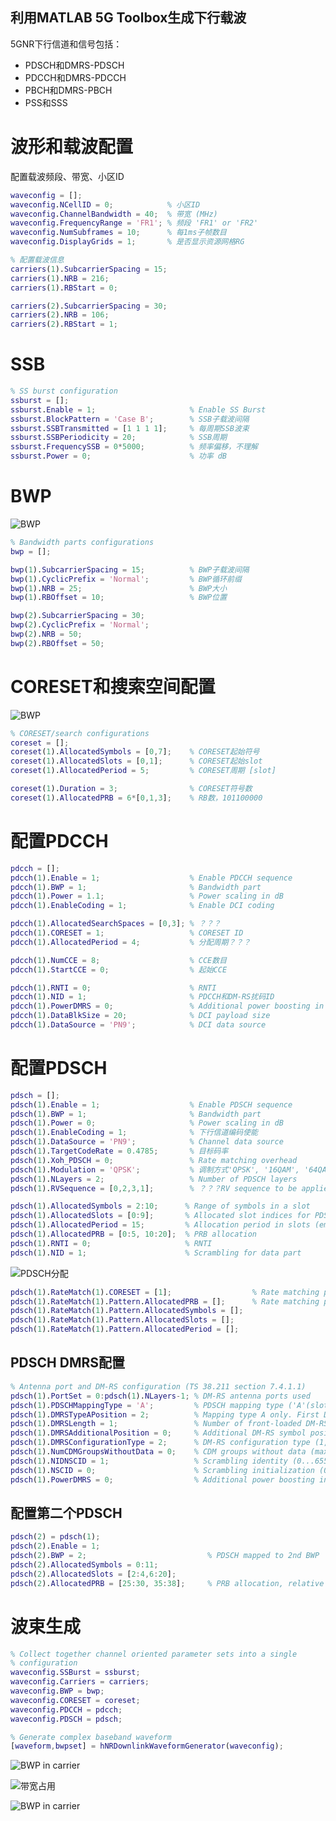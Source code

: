 利用MATLAB 5G Toolbox生成下行载波
------
5GNR下行信道和信号包括：
- PDSCH和DMRS-PDSCH
- PDCCH和DMRS-PDCCH
- PBCH和DMRS-PBCH
- PSS和SSS

# 波形和载波配置

配置载波频段、带宽、小区ID
```matlab
waveconfig = [];
waveconfig.NCellID = 0;            % 小区ID
waveconfig.ChannelBandwidth = 40;  % 带宽 (MHz)
waveconfig.FrequencyRange = 'FR1'; % 频段 'FR1' or 'FR2'
waveconfig.NumSubframes = 10;      % 每1ms子帧数目
waveconfig.DisplayGrids = 1;       % 是否显示资源网格RG

% 配置载波信息
carriers(1).SubcarrierSpacing = 15;
carriers(1).NRB = 216;
carriers(1).RBStart = 0;

carriers(2).SubcarrierSpacing = 30;
carriers(2).NRB = 106;
carriers(2).RBStart = 1;
```

# SSB

```matlab
% SS burst configuration
ssburst = [];
ssburst.Enable = 1;                     % Enable SS Burst
ssburst.BlockPattern = 'Case B';        % SSB子载波间隔
ssburst.SSBTransmitted = [1 1 1 1];     % 每周期SSB波束
ssburst.SSBPeriodicity = 20;            % SSB周期
ssburst.FrequencySSB = 0*5000;          % 频率偏移，不理解
ssburst.Power = 0;                      % 功率 dB
```

# BWP
![BWP](https://ww2.mathworks.cn/help/examples/5g/win64/xxbwp.png)

```matlab
% Bandwidth parts configurations
bwp = [];

bwp(1).SubcarrierSpacing = 15;          % BWP子载波间隔
bwp(1).CyclicPrefix = 'Normal';         % BWP循环前缀
bwp(1).NRB = 25;                        % BWP大小
bwp(1).RBOffset = 10;                   % BWP位置

bwp(2).SubcarrierSpacing = 30;          
bwp(2).CyclicPrefix = 'Normal';         
bwp(2).NRB = 50;                        
bwp(2).RBOffset = 50;                  
```

# CORESET和搜索空间配置

![BWP](https://ww2.mathworks.cn/help/examples/5g/win64/xxcoresetAlloc.png)

```matlab
% CORESET/search configurations
coreset = [];
coreset(1).AllocatedSymbols = [0,7];    % CORESET起始符号
coreset(1).AllocatedSlots = [0,1];      % CORESET起始slot
coreset(1).AllocatedPeriod = 5;         % CORESET周期 [slot]

coreset(1).Duration = 3;                % CORESET符号数
coreset(1).AllocatedPRB = 6*[0,1,3];    % RB数，101100000
```

# 配置PDCCH
```matlab
pdcch = [];
pdcch(1).Enable = 1;                    % Enable PDCCH sequence
pdcch(1).BWP = 1;                       % Bandwidth part
pdcch(1).Power = 1.1;                   % Power scaling in dB
pdcch(1).EnableCoding = 1;              % Enable DCI coding

pdcch(1).AllocatedSearchSpaces = [0,3]; % ？？？
pdcch(1).CORESET = 1;                   % CORESET ID
pdcch(1).AllocatedPeriod = 4;           % 分配周期？？？

pdcch(1).NumCCE = 8;                    % CCE数目
pdcch(1).StartCCE = 0;                  % 起始CCE

pdcch(1).RNTI = 0;                      % RNTI
pdcch(1).NID = 1;                       % PDCCH和DM-RS扰码ID
pdcch(1).PowerDMRS = 0;                 % Additional power boosting in dB
pdcch(1).DataBlkSize = 20;              % DCI payload size
pdcch(1).DataSource = 'PN9';            % DCI data source
```

# 配置PDSCH

```matlab
pdsch = [];
pdsch(1).Enable = 1;                    % Enable PDSCH sequence
pdsch(1).BWP = 1;                       % Bandwidth part
pdsch(1).Power = 0;                     % Power scaling in dB
pdsch(1).EnableCoding = 1;              % 下行信道编码使能
pdsch(1).DataSource = 'PN9';            % Channel data source
pdsch(1).TargetCodeRate = 0.4785;       % 目标码率
pdsch(1).Xoh_PDSCH = 0;                 % Rate matching overhead
pdsch(1).Modulation = 'QPSK';           % 调制方式'QPSK', '16QAM', '64QAM', '256QAM'
pdsch(1).NLayers = 2;                   % Number of PDSCH layers
pdsch(1).RVSequence = [0,2,3,1];        % ？？？RV sequence to be applied cyclically across the PDSCH allocation sequence
```

```matlab
pdsch(1).AllocatedSymbols = 2:10;      % Range of symbols in a slot
pdsch(1).AllocatedSlots = [0:9];       % Allocated slot indices for PDSCH sequence
pdsch(1).AllocatedPeriod = 15;         % Allocation period in slots (empty implies no repetition)
pdsch(1).AllocatedPRB = [0:5, 10:20];  % PRB allocation
pdsch(1).RNTI = 0;                     % RNTI
pdsch(1).NID = 1;                      % Scrambling for data part
```
![PDSCH分配](https://ww2.mathworks.cn/help/examples/5g/win64/xxpdschAlloc.png)


```matlab
pdsch(1).RateMatch(1).CORESET = [1];                  % Rate matching pattern, defined by CORESET IDs
pdsch(1).RateMatch(1).Pattern.AllocatedPRB = [];      % Rate matching pattern, defined by set of 'bitmaps'
pdsch(1).RateMatch(1).Pattern.AllocatedSymbols = [];
pdsch(1).RateMatch(1).Pattern.AllocatedSlots = [];
pdsch(1).RateMatch(1).Pattern.AllocatedPeriod = [];
```

## PDSCH DMRS配置


```matlab
% Antenna port and DM-RS configuration (TS 38.211 section 7.4.1.1)
pdsch(1).PortSet = 0:pdsch(1).NLayers-1; % DM-RS antenna ports used
pdsch(1).PDSCHMappingType = 'A';         % PDSCH mapping type ('A'(slot-wise),'B'(non slot-wise))
pdsch(1).DMRSTypeAPosition = 2;          % Mapping type A only. First DM-RS symbol position (2,3)
pdsch(1).DMRSLength = 1;                 % Number of front-loaded DM-RS symbols (1(single symbol),2(double symbol))
pdsch(1).DMRSAdditionalPosition = 0;     % Additional DM-RS symbol positions (max range 0...3)
pdsch(1).DMRSConfigurationType = 2;      % DM-RS configuration type (1,2)
pdsch(1).NumCDMGroupsWithoutData = 0;    % CDM groups without data (max range 0...3)
pdsch(1).NIDNSCID = 1;                   % Scrambling identity (0...65535)
pdsch(1).NSCID = 0;                      % Scrambling initialization (0,1)
pdsch(1).PowerDMRS = 0;                  % Additional power boosting in dB
```
## 配置第二个PDSCH

```matlab
pdsch(2) = pdsch(1);
pdsch(2).Enable = 1;
pdsch(2).BWP = 2;                           % PDSCH mapped to 2nd BWP
pdsch(2).AllocatedSymbols = 0:11;
pdsch(2).AllocatedSlots = [2:4,6:20];
pdsch(2).AllocatedPRB = [25:30, 35:38];     % PRB allocation, relative to BWP
```

# 波束生成

```matlab
% Collect together channel oriented parameter sets into a single
% configuration
waveconfig.SSBurst = ssburst;
waveconfig.Carriers = carriers;
waveconfig.BWP = bwp;
waveconfig.CORESET = coreset;
waveconfig.PDCCH = pdcch;
waveconfig.PDSCH = pdsch;

% Generate complex baseband waveform
[waveform,bwpset] = hNRDownlinkWaveformGenerator(waveconfig);
```

![BWP in carrier](https://ww2.mathworks.cn/help/examples/5g/win64/NRDownlinkWaveformGenerationExample_01.png)


![带宽占用](https://ww2.mathworks.cn/help/examples/5g/win64/NRDownlinkWaveformGenerationExample_02.png)

![BWP in carrier](https://ww2.mathworks.cn/help/examples/5g/win64/NRDownlinkWaveformGenerationExample_03.png)